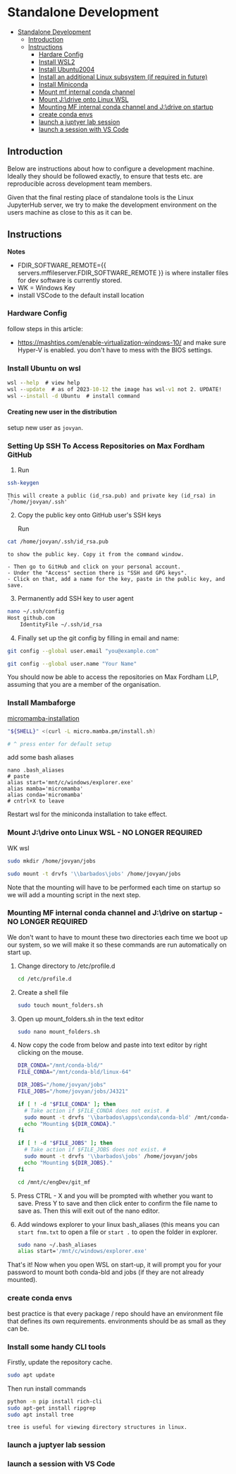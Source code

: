 
# Standalone Development

- [Standalone Development](#standalone-development)
  - [Introduction](#introduction)
  - [Instructions](#instructions)
    - [Hardare Config](#hardare-config)
    - [Install WSL2](#install-wsl2)
    - [Install Ubuntu2004](#install-ubuntu2004)
    - [Install an additional Linux subsystem (if required in future)](#install-an-additional-linux-subsystem-if-required-in-future)
    - [Install Miniconda](#install-miniconda)
    - [Mount mf internal conda channel](#mount-mf-internal-conda-channel)
    - [Mount J:\drive onto Linux WSL](#mount-jdrive-onto-linux-wsl)
    - [Mounting MF internal conda channel and J:\drive on startup](#mounting-mf-internal-conda-channel-and-jdrive-on-startup)
    - [create conda envs](#create-conda-envs)
    - [launch a juptyer lab session](#launch-a-juptyer-lab-session)
    - [launch a session with VS Code](#launch-a-session-with-vs-code)

## Introduction

Below are instructions about how to configure a development machine. Ideally they should
be followed exactly, to ensure that tests etc. are reproducible across development team
members.

Given that the final resting place of standalone tools is the Linux JupyterHub server,
we try to make the development environment on the users machine as close to this as
it can be.

## Instructions

__Notes__

- FDIR_SOFTWARE_REMOTE={{ servers.mffileserver.FDIR_SOFTWARE_REMOTE }} is where installer files for dev software is currently stored.
- WK = Windows Key
- install VSCode to the default install location

### Hardware Config

follow steps in this article:
- https://mashtips.com/enable-virtualization-windows-10/
and make sure Hyper-V is enabled. you don't have to mess with the BIOS settings.


### Install Ubuntu on wsl

```cmd
wsl --help  # view help
wsl --update  # as of 2023-10-12 the image has wsl-v1 not 2. UPDATE!  
wsl --install -d Ubuntu  # install command
```

#### Creating new user in the distribution

setup new user as `jovyan`. 

### Setting Up SSH To Access Repositories on Max Fordham GitHub

1. Run

```bash
ssh-keygen
```
	
	This will create a public (id_rsa.pub) and private key (id_rsa) in `/home/jovyan/.ssh'
	
2. Copy the public key onto GitHub user's SSH keys

	Run
	
```bash
cat /home/jovyan/.ssh/id_rsa.pub
```
	
	to show the public key. Copy it from the command window.

	- Then go to GitHub and click on your personal account. 
	- Under the "Access" section there is "SSH and GPG keys".
	- Click on that, add a name for the key, paste in the public key, and save.

3. Permanently add SSH key to user agent

```bash
nano ~/.ssh/config
Host github.com
	IdentityFile ~/.ssh/id_rsa
```

4. Finally set up the git config by filling in email and name:

```bash
git config --global user.email "you@example.com"
```

```bash
git config --global user.name "Your Name"
```

You should now be able to access the repositories on Max Fordham LLP, assuming that you are a member of the organisation.

### Install Mambaforge

[micromamba-installation](https://mamba.readthedocs.io/en/latest/micromamba-installation.html#install-script)

```sh
"${SHELL}" <(curl -L micro.mamba.pm/install.sh)

# ^ press enter for default setup
```

add some bash aliases

```
nano .bash_aliases
# paste
alias start='mnt/c/windows/explorer.exe'
alias mamba='micromamba'
alias conda='micromamba'
# cntrl+X to leave
```

Restart wsl for the miniconda installation to take effect.

### Mount J:\drive onto Linux WSL - NO LONGER REQUIRED

WK wsl

```bash
sudo mkdir /home/jovyan/jobs
```

```bash
sudo mount -t drvfs '\\barbados\jobs' /home/jovyan/jobs
```

Note that the mounting will have to be performed each time on startup so we will add a mounting script in the next step.

### Mounting MF internal conda channel and J:\drive on startup - NO LONGER REQUIRED

We don't want to have to mount these two directories each time we boot up our system, so we will make it so these commands are run
automatically on start up.

1. Change directory to /etc/profile.d
    ```bash
    cd /etc/profile.d
    ```
2. Create a shell file
    ```bash
    sudo touch mount_folders.sh
    ```
3. Open up mount_folders.sh in the text editor 
    ```bash
    sudo nano mount_folders.sh
    ```
4. Now copy the code from below and paste into text editor by right clicking on the mouse.
    ```bash
	DIR_CONDA="/mnt/conda-bld/"
	FILE_CONDA="/mnt/conda-bld/linux-64"

	DIR_JOBS="/home/jovyan/jobs"
	FILE_JOBS="/home/jovyan/jobs/J4321"

	if [ ! -d "$FILE_CONDA" ]; then
	  # Take action if $FILE_CONDA does not exist. #
	  sudo mount -t drvfs '\\barbados\apps\conda\conda-bld' /mnt/conda-bld
	  echo "Mounting ${DIR_CONDA}."
	fi

	if [ ! -d "$FILE_JOBS" ]; then
	  # Take action if $FILE_JOBS does not exist. # 
	  sudo mount -t drvfs '\\barbados\jobs' /home/jovyan/jobs
	  echo "Mounting ${DIR_JOBS}."
	fi

	cd /mnt/c/engDev/git_mf
    ```
5. Press CTRL - X and you will be prompted with whether you want to save. Press Y to save and then click enter to confirm the file name to save as. 
Then this will exit out of the nano editor. 

6. Add windows explorer to your linux bash_aliases (this means you can `start fnm.txt` to open a file or `start .` to open the folder in explorer.
    ```bash
    sudo nano ~/.bash_aliases
	alias start='/mnt/c/windows/explorer.exe'
    ```

That's it! Now when you open WSL on start-up, it will prompt you for your password to mount both conda-bld and jobs (if they are not already mounted).

### create conda envs

best practice is that every package / repo should have an environment file that defines its own requirements. 
environments should be as small as they can be. 

### Install some handy CLI tools

Firstly, update the repository cache.

```bash
sudo apt update
```

Then run install commands

```bash
python -m pip install rich-cli
sudo apt-get install ripgrep
sudo apt install tree
```

```{note}
tree is useful for viewing directory structures in linux.
```

### launch a juptyer lab session


### launch a session with VS Code
